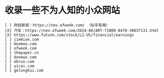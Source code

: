 # 收录一些不为人知的小众网站
    [ ] 财经新闻：https://nev.ofweek.com/ （似乎有用）
    [X] 汽车：https://nev.ofweek.com/2024-06/ART-71000-8470-30637131.html
    [X] https://www.futunn.com/stock/LI-US/financial/earnings
    [ ] jiemian.com
    [ ] moomoo.com
    [ ] ofweek.com
    [ ] thepaper.cn
    [ ] donews.com
    [ ] ebrun.com
    [ ] yicai.com
    [ ] gelonghui.com
